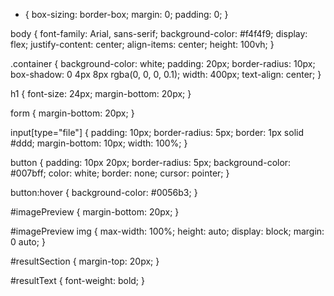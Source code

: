 * {
  box-sizing: border-box;
  margin: 0;
  padding: 0;
}

body {
  font-family: Arial, sans-serif;
  background-color: #f4f4f9;
  display: flex;
  justify-content: center;
  align-items: center;
  height: 100vh;
}

.container {
  background-color: white;
  padding: 20px;
  border-radius: 10px;
  box-shadow: 0 4px 8px rgba(0, 0, 0, 0.1);
  width: 400px;
  text-align: center;
}

h1 {
  font-size: 24px;
  margin-bottom: 20px;
}

form {
  margin-bottom: 20px;
}

input[type="file"] {
  padding: 10px;
  border-radius: 5px;
  border: 1px solid #ddd;
  margin-bottom: 10px;
  width: 100%;
}

button {
  padding: 10px 20px;
  border-radius: 5px;
  background-color: #007bff;
  color: white;
  border: none;
  cursor: pointer;
}

button:hover {
  background-color: #0056b3;
}

#imagePreview {
  margin-bottom: 20px;
}

#imagePreview img {
  max-width: 100%;
  height: auto;
  display: block;
  margin: 0 auto;
}

#resultSection {
  margin-top: 20px;
}

#resultText {
  font-weight: bold;
}
